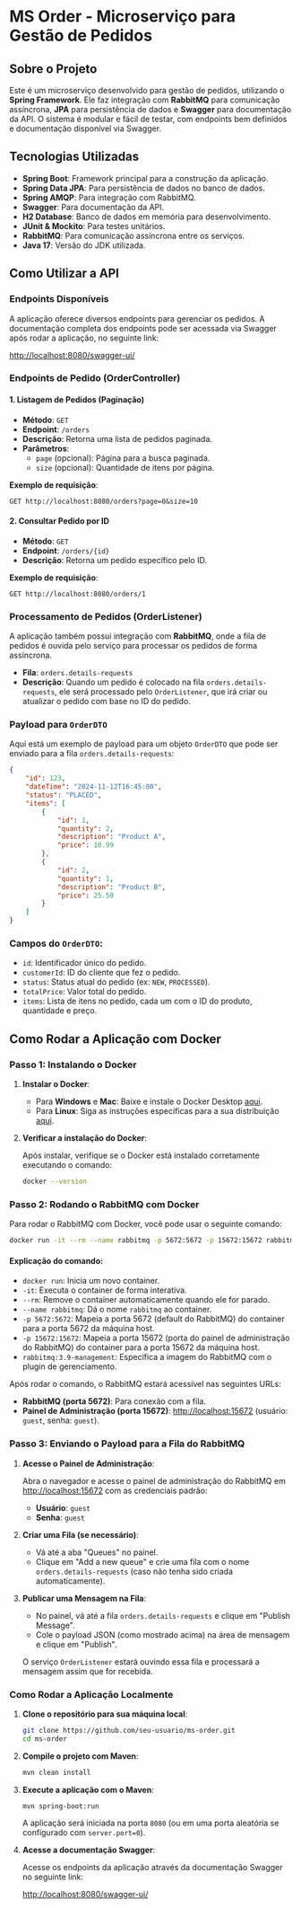 # MS Order - Microserviço para Gestão de Pedidos

## Sobre o Projeto

Este é um microserviço desenvolvido para gestão de pedidos, utilizando o **Spring Framework**. Ele faz integração com **RabbitMQ** para comunicação assíncrona, **JPA** para persistência de dados e **Swagger** para documentação da API. O sistema é modular e fácil de testar, com endpoints bem definidos e documentação disponível via Swagger.

## Tecnologias Utilizadas

- **Spring Boot**: Framework principal para a construção da aplicação.
- **Spring Data JPA**: Para persistência de dados no banco de dados.
- **Spring AMQP**: Para integração com RabbitMQ.
- **Swagger**: Para documentação da API.
- **H2 Database**: Banco de dados em memória para desenvolvimento.
- **JUnit & Mockito**: Para testes unitários.
- **RabbitMQ**: Para comunicação assíncrona entre os serviços.
- **Java 17**: Versão do JDK utilizada.

## Como Utilizar a API

### Endpoints Disponíveis

A aplicação oferece diversos endpoints para gerenciar os pedidos. A documentação completa dos endpoints pode ser acessada via Swagger após rodar a aplicação, no seguinte link:

[http://localhost:8080/swagger-ui/](http://localhost:8080/swagger-ui/)

### **Endpoints de Pedido (OrderController)**

#### 1. **Listagem de Pedidos (Paginação)**

- **Método**: `GET`
- **Endpoint**: `/orders`
- **Descrição**: Retorna uma lista de pedidos paginada.
- **Parâmetros**:
  - `page` (opcional): Página para a busca paginada.
  - `size` (opcional): Quantidade de itens por página.

**Exemplo de requisição**:

```http
GET http://localhost:8080/orders?page=0&size=10
```

#### 2. **Consultar Pedido por ID**

- **Método**: `GET`
- **Endpoint**: `/orders/{id}`
- **Descrição**: Retorna um pedido específico pelo ID.

**Exemplo de requisição**:

```http
GET http://localhost:8080/orders/1
```

### **Processamento de Pedidos (OrderListener)**

A aplicação também possui integração com **RabbitMQ**, onde a fila de pedidos é ouvida pelo serviço para processar os pedidos de forma assíncrona.

- **Fila**: `orders.details-requests`
- **Descrição**: Quando um pedido é colocado na fila `orders.details-requests`, ele será processado pelo `OrderListener`, que irá criar ou atualizar o pedido com base no ID do pedido.

### Payload para `OrderDTO`

Aqui está um exemplo de payload para um objeto `OrderDTO` que pode ser enviado para a fila `orders.details-requests`:

```json
{
    "id": 123,
    "dateTime": "2024-11-12T16:45:00",
    "status": "PLACED",
    "items": [
        {
            "id": 1,
            "quantity": 2,
            "description": "Product A",
            "price": 10.99
        },
        {
            "id": 2,
            "quantity": 1,
            "description": "Product B",
            "price": 25.50
        }
    ]
}

```

### Campos do `OrderDTO`:
- `id`: Identificador único do pedido.
- `customerId`: ID do cliente que fez o pedido.
- `status`: Status atual do pedido (ex: `NEW`, `PROCESSED`).
- `totalPrice`: Valor total do pedido.
- `items`: Lista de itens no pedido, cada um com o ID do produto, quantidade e preço.

## Como Rodar a Aplicação com Docker

### Passo 1: Instalando o Docker

1. **Instalar o Docker**:

   - Para **Windows** e **Mac**: Baixe e instale o Docker Desktop [aqui](https://www.docker.com/products/docker-desktop).
   - Para **Linux**: Siga as instruções específicas para a sua distribuição [aqui](https://docs.docker.com/engine/install/).

2. **Verificar a instalação do Docker**:

   Após instalar, verifique se o Docker está instalado corretamente executando o comando:

   ```bash
   docker --version
   ```

### Passo 2: Rodando o RabbitMQ com Docker

Para rodar o RabbitMQ com Docker, você pode usar o seguinte comando:

```bash
docker run -it --rm --name rabbitmq -p 5672:5672 -p 15672:15672 rabbitmq:3.9-management
```

#### Explicação do comando:

- `docker run`: Inicia um novo container.
- `-it`: Executa o container de forma interativa.
- `--rm`: Remove o container automaticamente quando ele for parado.
- `--name rabbitmq`: Dá o nome `rabbitmq` ao container.
- `-p 5672:5672`: Mapeia a porta 5672 (default do RabbitMQ) do container para a porta 5672 da máquina host.
- `-p 15672:15672`: Mapeia a porta 15672 (porta do painel de administração do RabbitMQ) do container para a porta 15672 da máquina host.
- `rabbitmq:3.9-management`: Especifica a imagem do RabbitMQ com o plugin de gerenciamento.

Após rodar o comando, o RabbitMQ estará acessível nas seguintes URLs:
- **RabbitMQ (porta 5672)**: Para conexão com a fila.
- **Painel de Administração (porta 15672)**: [http://localhost:15672](http://localhost:15672) (usuário: `guest`, senha: `guest`).

### Passo 3: Enviando o Payload para a Fila do RabbitMQ

1. **Acesse o Painel de Administração**:

   Abra o navegador e acesse o painel de administração do RabbitMQ em [http://localhost:15672](http://localhost:15672) com as credenciais padrão:
   - **Usuário**: `guest`
   - **Senha**: `guest`

2. **Criar uma Fila (se necessário)**:

   - Vá até a aba "Queues" no painel.
   - Clique em "Add a new queue" e crie uma fila com o nome `orders.details-requests` (caso não tenha sido criada automaticamente).

3. **Publicar uma Mensagem na Fila**:

   - No painel, vá até a fila `orders.details-requests` e clique em "Publish Message".
   - Cole o payload JSON (como mostrado acima) na área de mensagem e clique em "Publish".

   O serviço `OrderListener` estará ouvindo essa fila e processará a mensagem assim que for recebida.

### Como Rodar a Aplicação Localmente

1. **Clone o repositório para sua máquina local**:

   ```bash
   git clone https://github.com/seu-usuario/ms-order.git
   cd ms-order
   ```

2. **Compile o projeto com Maven**:

   ```bash
   mvn clean install
   ```

3. **Execute a aplicação com o Maven**:

   ```bash
   mvn spring-boot:run
   ```

   A aplicação será iniciada na porta `8080` (ou em uma porta aleatória se configurado com `server.port=0`).

4. **Acesse a documentação Swagger**:

   Acesse os endpoints da aplicação através da documentação Swagger no seguinte link:

   [http://localhost:8080/swagger-ui/](http://localhost:8080/swagger-ui/)